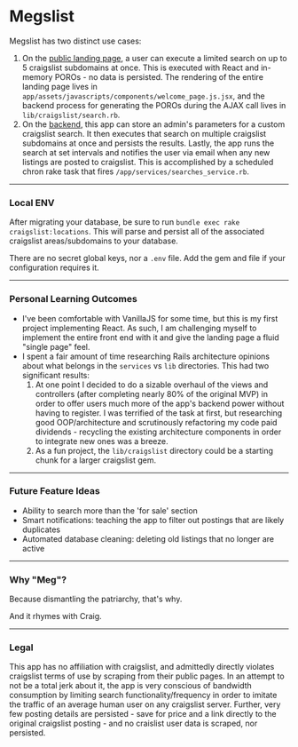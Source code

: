 # Megslist

Megslist has two distinct use cases:

  1. On the [public landing page](http://megslist.herokuapp.com), a user can execute a limited search on up to 5 craigslist subdomains at once. This is executed with React and in-memory  POROs - no data is persisted. The rendering of the entire landing page lives in `app/assets/javascripts/components/welcome_page.js.jsx`, and the backend process for generating the POROs during the AJAX call lives in `lib/craigslist/search.rb`.
  2. On the [backend](http://megslist.herokuapp.com/entry), this app can store an admin's parameters for a custom craigslist search. It then executes that search on multiple craigslist subdomains at once and persists the results. Lastly, the app runs the search at set intervals and notifies the user via email when any new listings are posted to craigslist. This is accomplished by a scheduled chron rake task that fires `/app/services/searches_service.rb`.

---

### Local ENV

After migrating your database, be sure to run `bundle exec rake craigslist:locations`. This will parse and persist all of the associated craigslist areas/subdomains to your database.

There are no secret global keys, nor a `.env` file. Add the gem and file if your configuration requires it.

---

### Personal Learning Outcomes

- I've been comfortable with VanillaJS for some time, but this is my first project implementing React. As such, I am challenging myself to implement the entire front end with it and give the landing page a fluid "single page" feel.
- I spent a fair amount of time researching Rails architecture opinions about what belongs in the `services` vs `lib` directories. This had two significant results:
  1. At one point I decided to do a sizable overhaul of the views and controllers (after completing nearly 80% of the original MVP) in order to offer users much more of the app's backend power without having to register. I was terrified of the task at first, but researching good OOP/architecture and scrutinously refactoring my code paid dividends - recycling the existing architecture components in order to integrate new ones was a breeze.
  2. As a fun project, the `lib/craigslist` directory could be a starting chunk for a larger craigslist gem.

---

### Future Feature Ideas

- Ability to search more than the 'for sale' section
- Smart notifications: teaching the app to filter out postings that are likely duplicates
- Automated database cleaning: deleting old listings that no longer are active

---

### Why "Meg"?

Because dismantling the patriarchy, that's why.

And it rhymes with Craig.

---

### Legal

This app has no affiliation with craigslist, and admittedly directly violates craigslist terms of use by scraping from their public pages. In an attempt to not be a total jerk about it, the app is very conscious of bandwidth consumption by limiting search functionality/frequency in order to imitate the traffic of an average human user on any craigslist server. Further, very few posting details are persisted - save for price and a link directly to the original craigslist posting - and no craislist user data is scraped, nor persisted.

